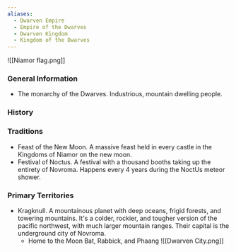 ```yaml
---
aliases:
  - Dwarven Empire
  - Empire of the Dwarves
  - Dwarven Kingdom
  - Kingdom of the Dwarves
---
```

![[Niamor flag.png]]
### General Information
- The monarchy of the Dwarves. Industrious, mountain dwelling people. 
### History

### Traditions
- Feast of the New Moon. A massive feast held in every castle in the Kingdoms of Niamor on the new moon.  
- Festival of Noctus. A festival with a thousand booths taking up the entirety of Novroma. Happens every 4 years during the NoctUs meteor shower. 
### Primary Territories
- Kragknull. A mountainous planet with deep oceans, frigid forests, and towering mountains. It's a colder, rockier, and tougher version of the pacific northwest, with much larger mountain ranges. Their capital is the underground city of Novroma. 
	- Home to the Moon Bat, Rabbick, and Phaang
![[Dwarven City.png]]